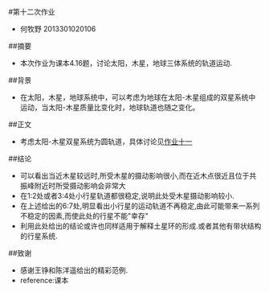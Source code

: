 #第十二次作业
- 何牧野 2013301020106

##摘要
- 本次作业为课本4.16题，讨论太阳，木星，地球三体系统的轨道运动.

##背景
- 在太阳，木星，地球系统中，可以考虑为地球在太阳-木星组成的双星系统中运动，当太阳-木星质量比变化时，地球轨道也随之变化。

##正文
- 考虑太阳-木星双星系统为圆轨道，具体讨论见[作业十一](https://github.com/axbzsf/computationalphysics_N2013301020106/blob/master/homework11/homework11.md)


  
##结论
- 可以看出当近木星较远时,所受木星的摄动影响很小,而在近木点很近且位于共振峰附近时所受摄动影响会非常大
- 在1:2处或者3:4处小行星轨道都很稳定,说明此处受木星摄动影响较小.
- 在上述给出的6:7处,明显看出小行星的运动轨道不再稳定,由此可能带来一系列不稳定的因素,而使此处的行星不能"幸存"
- 利用此处给出的结论或许也同样适用于解释土星环的形成.或者其他有带状结构的行星系统.

##致谢
- 感谢王铮和陈洋遥给出的精彩范例.
- reference:课本
